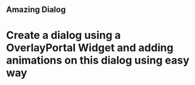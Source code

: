 ## Amazing Dialog

# Create a dialog using a OverlayPortal Widget and adding animations on this dialog using easy way
